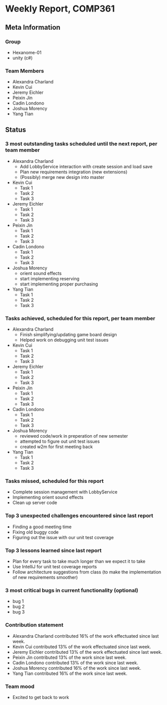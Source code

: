 # Weekly Report, COMP361

## Meta Information

### Group

 * Hexanome-01
 * unity (c#)

### Team Members

 * Alexandra Charland
 * Kevin Cui
 * Jeremy Eichler
 * Peixin Jin
 * Cadin Londono
 * Joshua Morency
 * Yang Tian

## Status

### 3 most outstanding tasks scheduled until the next report, per team member

 * Alexandra Charland
   * Add LobbyService interaction with create session and load save
   * Plan new requirements integration (new extensions)
   * (Possibly) merge new design into master
 * Kevin Cui
   * Task 1
   * Task 2
   * Task 3
 * Jeremy Eichler
   * Task 1
   * Task 2
   * Task 3
 * Peixin Jin
   * Task 1
   * Task 2
   * Task 3
 * Cadin Londono
   * Task 1
   * Task 2
   * Task 3
 * Joshua Morency
   * orient sound effects
   * start implementing reserving
   * start implementing proper purchasing
 * Yang Tian
   * Task 1
   * Task 2
   * Task 3

### Tasks achieved, scheduled for this report, per team member

 * Alexandra Charland
   * Finish simplifying/updating game board design
   * Helped work on debugging unit test issues
 * Kevin Cui
   * Task 1
   * Task 2
   * Task 3
 * Jeremy Eichler
   * Task 1
   * Task 2
   * Task 3
 * Peixin Jin
   * Task 1
   * Task 2
   * Task 3
 * Cadin Londono
   * Task 1
   * Task 2
   * Task 3
 * Joshua Morency
   * reviewed code/work in preperation of new semester
   * attempted to figure out unit test issues
   * created w2m for first meeting back
 * Yang Tian
   * Task 1
   * Task 2
   * Task 3

### Tasks missed, scheduled for this report

 * Complete session management with LobbyService
 * Implementing orient sound effects
 * Clean up server code

### Top 3 unexpected challenges encountered since last report

 * Finding a good meeting time
 * Fixing old buggy code
 * Figuring out the issue with our unit test coverage 

### Top 3 lessons learned since last report

 * Plan for every task to take much longer than we expect it to take
 * Use IntelliJ for unit test coverage reports
 * Follow architecture suggestions from class (to make the implementation of new requirements smoother)

### 3 most critical bugs in current functionality (optional)

 * bug 1
 * bug 2
 * bug 3

### Contribution statement

 * Alexandra Charland contributed 16% of the work effectuated since last week.
 * Kevin Cui contributed 13% of the work effectuated since last week.
 * Jeremy Eichler contributed 13% of the work effectuated since last week.
 * Peixin Jin contributed 13% of the work since last week.
 * Cadin Londono contributed 13% of the work since last week.
 * Joshua Morency contributed 16% of the work since last week.
 * Yang Tian contributed 16% of the work since last week.

### Team mood

 * Excited to get back to work
